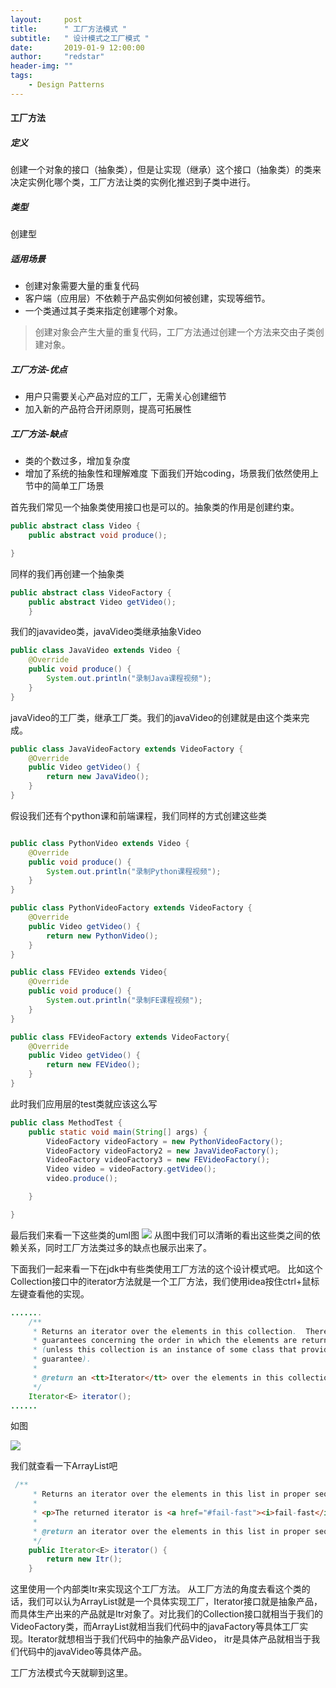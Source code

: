 ```yaml
---
layout:     post
title:      " 工厂方法模式 "
subtitle:   " 设计模式之工厂模式 "
date:       2019-01-9 12:00:00
author:     "redstar"
header-img: ""
tags:
    - Design Patterns
---
```





#### 工厂方法
##### 定义
创建一个对象的接口（抽象类），但是让实现（继承）这个接口（抽象类）的类来决定实例化哪个类，工厂方法让类的实例化推迟到子类中进行。
##### 类型 
创建型
##### 适用场景
* 创建对象需要大量的重复代码
* 客户端（应用层）不依赖于产品实例如何被创建，实现等细节。
* 一个类通过其子类来指定创建哪个对象。

> 创建对象会产生大量的重复代码，工厂方法通过创建一个方法来交由子类创建对象。

##### 工厂方法-优点
* 用户只需要关心产品对应的工厂，无需关心创建细节
* 加入新的产品符合开闭原则，提高可拓展性
##### 工厂方法-缺点
* 类的个数过多，增加复杂度
* 增加了系统的抽象性和理解难度
下面我们开始coding，场景我们依然使用上节中的简单工厂场景

首先我们常见一个抽象类使用接口也是可以的。抽象类的作用是创建约束。
```java
public abstract class Video {
    public abstract void produce();

}
```

同样的我们再创建一个抽象类
```java
public abstract class VideoFactory {
    public abstract Video getVideo();
    }

```
我们的javavideo类，javaVideo类继承抽象Video
```java
public class JavaVideo extends Video {
    @Override
    public void produce() {
        System.out.println("录制Java课程视频");
    }
}

```
javaVideo的工厂类，继承工厂类。我们的javaVideo的创建就是由这个类来完成。
```java
public class JavaVideoFactory extends VideoFactory {
    @Override
    public Video getVideo() {
        return new JavaVideo();
    }
}
```
假设我们还有个python课和前端课程，我们同样的方式创建这些类
```java

public class PythonVideo extends Video {
    @Override
    public void produce() {
        System.out.println("录制Python课程视频");
    }
}
```

```java
public class PythonVideoFactory extends VideoFactory {
    @Override
    public Video getVideo() {
        return new PythonVideo();
    }
}
```

```java
public class FEVideo extends Video{
    @Override
    public void produce() {
        System.out.println("录制FE课程视频");
    }
}
```

```java
public class FEVideoFactory extends VideoFactory{
    @Override
    public Video getVideo() {
        return new FEVideo();
    }
}
```
此时我们应用层的test类就应该这么写

```java
public class MethodTest {
    public static void main(String[] args) {
        VideoFactory videoFactory = new PythonVideoFactory();
        VideoFactory videoFactory2 = new JavaVideoFactory();
        VideoFactory videoFactory3 = new FEVideoFactory();
        Video video = videoFactory.getVideo();
        video.produce();

    }

}
```
最后我们来看一下这些类的uml图
![](https://user-gold-cdn.xitu.io/2018/12/5/1677ec733e8aeb22?w=950&h=534&f=png&s=447612)
从图中我们可以清晰的看出这些类之间的依赖关系，同时工厂方法类过多的缺点也展示出来了。


下面我们一起来看一下在jdk中有些类使用工厂方法的这个设计模式吧。
比如这个Collection接口中的iterator方法就是一个工厂方法，我们使用idea按住ctrl+鼠标左键查看他的实现。
```java
.......
    /**
     * Returns an iterator over the elements in this collection.  There are no
     * guarantees concerning the order in which the elements are returned
     * (unless this collection is an instance of some class that provides a
     * guarantee).
     *
     * @return an <tt>Iterator</tt> over the elements in this collection
     */
    Iterator<E> iterator();
......
```
如图

![](https://user-gold-cdn.xitu.io/2018/12/5/1677ed6cf1287e7d?w=1366&h=582&f=png&s=103008)

我们就查看一下ArrayList吧
```java
 /**
     * Returns an iterator over the elements in this list in proper sequence.
     *
     * <p>The returned iterator is <a href="#fail-fast"><i>fail-fast</i></a>.
     *
     * @return an iterator over the elements in this list in proper sequence
     */
    public Iterator<E> iterator() {
        return new Itr();
    }
```
这里使用一个内部类Itr来实现这个工厂方法。
从工厂方法的角度去看这个类的话，我们可以认为ArrayList就是一个具体实现工厂，Iterator接口就是抽象产品，而具体生产出来的产品就是Itr对象了。对比我们的Collection接口就相当于我们的VideoFactory类，而ArrayList就相当我们代码中的javaFactory等具体工厂实现。Iterator就想相当于我们代码中的抽象产品Video， itr是具体产品就相当于我们代码中的javaVideo等具体产品。

工厂方法模式今天就聊到这里。


